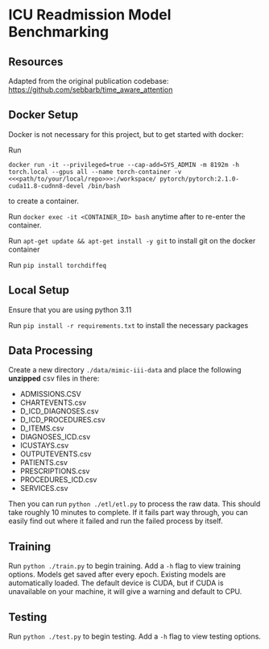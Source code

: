 # ICU Readmission Model Benchmarking

## Resources
Adapted from the original publication codebase: https://github.com/sebbarb/time_aware_attention

## Docker Setup

Docker is not necessary for this project, but to get started with docker:

Run
```
docker run -it --privileged=true --cap-add=SYS_ADMIN -m 8192m -h torch.local --gpus all --name torch-container -v <<<path/to/your/local/repo>>>:/workspace/ pytorch/pytorch:2.1.0-cuda11.8-cudnn8-devel /bin/bash
```
to create a container.

Run `docker exec -it <CONTAINER_ID> bash` anytime after to re-enter the container.

Run `apt-get update && apt-get install -y git` to install git on the docker container

Run `pip install torchdiffeq`


## Local Setup

Ensure that you are using python 3.11

Run `pip install -r requirements.txt` to install the necessary packages

## Data Processing

Create a new directory `./data/mimic-iii-data` and place the following **unzipped** csv files in there:
- ADMISSIONS.CSV
- CHARTEVENTS.csv
- D_ICD_DIAGNOSES.csv
- D_ICD_PROCEDURES.csv
- D_ITEMS.csv
- DIAGNOSES_ICD.csv
- ICUSTAYS.csv
- OUTPUTEVENTS.csv
- PATIENTS.csv
- PRESCRIPTIONS.csv
- PROCEDURES_ICD.csv
- SERVICES.csv

Then you can run `python ./etl/etl.py` to process the raw data. This should take roughly 10 minutes to complete. If it fails part way through, you can easily find out where it failed and run the failed process by itself.

## Training

Run `python ./train.py` to begin training. Add a `-h` flag to view training options.
Models get saved after every epoch. Existing models are automatically loaded. The default device is CUDA, but if CUDA is unavailable on your machine, it will give a warning and default to CPU.

## Testing

Run `python ./test.py` to begin testing. Add a `-h` flag to view testing options.